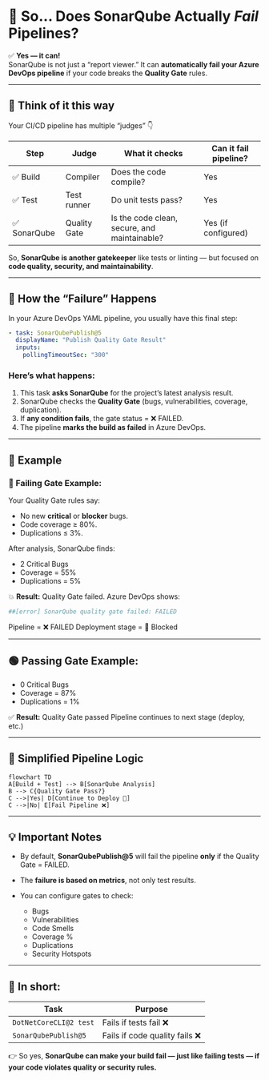 # 🤔 So... Does SonarQube Actually _Fail_ Pipelines?

✅ **Yes — it can!**  
SonarQube is not just a “report viewer.”
It can **automatically fail your Azure DevOps pipeline** if your code breaks the **Quality Gate** rules.

---

## 🧩 Think of it this way

Your CI/CD pipeline has multiple “judges” 👇

| Step         | Judge        | What it checks                               | Can it fail pipeline? |
| ------------ | ------------ | -------------------------------------------- | --------------------- |
| ✅ Build     | Compiler     | Does the code compile?                       | Yes                   |
| ✅ Test      | Test runner  | Do unit tests pass?                          | Yes                   |
| ✅ SonarQube | Quality Gate | Is the code clean, secure, and maintainable? | Yes (if configured)   |

So, **SonarQube is another gatekeeper** like tests or linting — but focused on **code quality, security, and maintainability**.

---

## 🧠 How the “Failure” Happens

In your Azure DevOps YAML pipeline, you usually have this final step:

```yaml
- task: SonarQubePublish@5
  displayName: "Publish Quality Gate Result"
  inputs:
    pollingTimeoutSec: "300"
```

### Here’s what happens:

1. This task **asks SonarQube** for the project’s latest analysis result.
2. SonarQube checks the **Quality Gate** (bugs, vulnerabilities, coverage, duplication).
3. If **any condition fails**, the gate status = ❌ FAILED.
4. The pipeline **marks the build as failed** in Azure DevOps.

---

## 🧱 Example

### 🔴 Failing Gate Example:

Your Quality Gate rules say:

- No new **critical** or **blocker** bugs.
- Code coverage ≥ 80%.
- Duplications ≤ 3%.

After analysis, SonarQube finds:

- 2 Critical Bugs
- Coverage = 55%
- Duplications = 5%

💥 **Result:** Quality Gate failed.
Azure DevOps shows:

```ini
##[error] SonarQube quality gate failed: FAILED
```

Pipeline = ❌ FAILED
Deployment stage = 🚫 Blocked

---

## 🟢 Passing Gate Example:

- 0 Critical Bugs
- Coverage = 87%
- Duplications = 1%

✅ **Result:** Quality Gate passed
Pipeline continues to next stage (deploy, etc.)

---

## 🧭 Simplified Pipeline Logic

```mermaid
flowchart TD
A[Build + Test] --> B[SonarQube Analysis]
B --> C{Quality Gate Pass?}
C -->|Yes| D[Continue to Deploy 🚀]
C -->|No| E[Fail Pipeline ❌]
```

---

## 💡 Important Notes

- By default, **SonarQubePublish@5** will fail the pipeline **only** if the Quality Gate = FAILED.
- The **failure is based on metrics**, not only test results.
- You can configure gates to check:

  - Bugs
  - Vulnerabilities
  - Code Smells
  - Coverage %
  - Duplications
  - Security Hotspots

---

## 🔐 In short:

| Task                   | Purpose                        |
| ---------------------- | ------------------------------ |
| `DotNetCoreCLI@2 test` | Fails if tests fail ❌         |
| `SonarQubePublish@5`   | Fails if code quality fails ❌ |

👉 So yes, **SonarQube can make your build fail — just like failing tests — if your code violates quality or security rules.**
